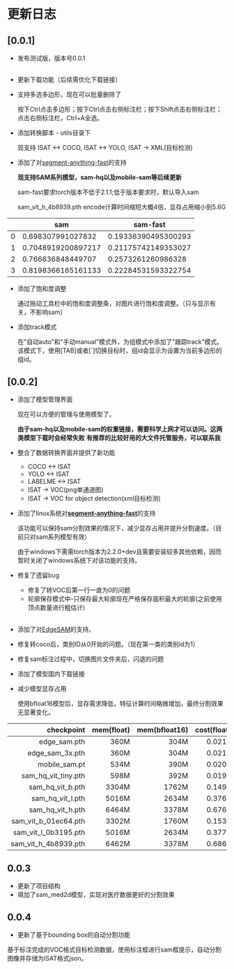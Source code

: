 # 更新日志

## [0.0.1]

* 发布测试版，版本号0.0.1

## 
* 更新下载功能（后续需优化下载链接）
* 支持多选多边形，现在可以批量删除了

    按下Ctrl点击多边形；按下Ctrl点击右侧标注栏；按下Shift点击右侧标注栏；点击右侧标注栏，Ctrl+A全选。
    
* 添加转换脚本 - utils目录下
    
    现支持 ISAT <-> COCO, ISAT <-> YOLO, ISAT -> XML(目标检测) 

* 添加了对[segment-anything-fast](https://github.com/pytorch-labs/segment-anything-fast)的支持
    
    **现支持SAM系列模型，sam-hq以及mobile-sam等后续更新**
    
    sam-fast要求torch版本不低于2.1.1;低于版本要求时，默认导入sam
    
    sam_vit_h_4b8939.pth encode计算时间缩短大概4倍，显存占用缩小到5.6G
    
| | sam | sam-fast |
|----|----|----|
| 0 | 0.698307991027832 | 0.19336390495300293 | 
| 1 | 0.7048919200897217 | 0.21175742149353027 | 
| 2 | 0.766636848449707 | 0.2573261260986328 | 
| 3 | 0.8198366165161133 | 0.22284531593322754 | 

* 添加了饱和度调整
    
    通过拖动工具栏中的饱和度调整条，对图片进行饱和度调整。（只与显示有关，不影响sam）
    
* 添加track模式
    
    在"自动auto"和"手动manual"模式外，为组模式中添加了"跟踪track"模式。该模式下，使用[TAB]或者[`]切换目标时，组id会显示为设置为当前多边形的组id。
    
## [0.0.2]

* 添加了模型管理界面

    现在可以方便的管理与使用模型了。
    
    **由于sam-hq以及mobile-sam的权重链接，需要科学上网才可以访问。这两类模型下载时会经常失败**
    **有推荐的比较好用的大文件托管服务，可以联系我**

* 整合了数据转换界面并提供了新功能
    
    - COCO <-> ISAT
    - YOLO <-> ISAT
    - LABELME <-> ISAT
    - ISAT -> VOC(png单通道图)
    - ISAT -> VOC for object detection(xml目标检测)

* 添加了linux系统对[**segment-anything-fast**](https://github.com/pytorch-labs/segment-anything-fast)的支持
    
    该功能可以保持sam分割效果的情况下，减少显存占用并提升分割速度。（目前只对sam系列模型有效）
    
    由于windows下需需torch版本为2.2.0+dev且需要安装较多其他依赖，因而暂时关闭了windows系统下对该功能的支持。
    

* 修复了遗留bug
    
    - 修复了转VOC后第一行一直为0的问题
    - 轮廓保存模式中-只保存最大轮廓现在严格保存面积最大的轮廓(之前使用顶点数量进行粗估计)

## 
* 添加了对[EdgeSAM](https://github.com/chongzhou96/EdgeSAM)的支持。
* 修复转coco后，类别ID从0开始的问题。（现在第一类的类别id为1）
* 修复sam标注过程中，切换图片文件夹后，闪退的问题
* 添加了模型国内下载链接

* 减少模型显存占用
    
    使用bfloat16模型后，显存需求降低，特征计算时间略微增加，最终分割效果无显著变化。

| checkpoint | mem(float) | mem(bfloat16) | cost(float)| cost(bfloat16) |
|----:|----:|----:|----:|----:|
| edge_sam.pth          | 360M | 304M | 0.0212 | 0.0239 |
| edge_sam_3x.pth       | 360M | 304M | 0.0212 | 0.0239 |
| mobile_sam.pt         | 534M | 390M | 0.0200 | 0.0206 |
| sam_hq_vit_tiny.pth   | 598M | 392M | 0.0196 | 0.0210 |
| sam_hq_vit_b.pth      | 3304M | 1762M | 0.1496 | 0.1676 |
| sam_hq_vit_l.pth      | 5016M | 2634M | 0.3766 | 0.4854 |
| sam_hq_vit_h.pth      | 6464M | 3378M | 0.6764 | 0.9282 |
| sam_vit_b_01ec64.pth  | 3302M | 1760M | 0.1539 | 0.1696 |
| sam_vit_l_0b3195.pth  | 5016M | 2634M | 0.3776 | 0.4833 |
| sam_vit_h_4b8939.pth  | 6462M | 3378M | 0.6863 | 0.9288 |

## 0.0.3

* 更新了项目结构
* 填加了sam_med2d模型，实现对医疗数据更好的分割效果

## 0.0.4

* 更新了基于bounding box的自动分割功能

基于标注完成的VOC格式目标检测数据，使用标注框进行sam框提示，自动分割图像并存储为ISAT格式json。
